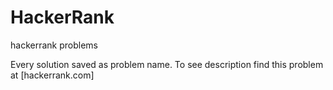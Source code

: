 # HackerRank
hackerrank problems

Every solution saved as problem name. To see description find this problem at [hackerrank.com]
